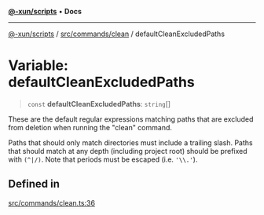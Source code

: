 [**@-xun/scripts**](../../../../README.md) • **Docs**

***

[@-xun/scripts](../../../../README.md) / [src/commands/clean](../README.md) / defaultCleanExcludedPaths

# Variable: defaultCleanExcludedPaths

> `const` **defaultCleanExcludedPaths**: `string`[]

These are the default regular expressions matching paths that are excluded
from deletion when running the "clean" command.

Paths that should only match directories must include a trailing slash. Paths
that should match at any depth (including project root) should be prefixed
with `(^|/)`. Note that periods must be escaped (i.e. `'\\.'`).

## Defined in

[src/commands/clean.ts:36](https://github.com/Xunnamius/xscripts/blob/5720c37375b8ffddbde03f8e53002853e0eeabbc/src/commands/clean.ts#L36)
